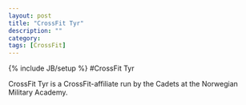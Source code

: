 ```yaml
---
layout: post
title: "CrossFit Tyr"
description: ""
category: 
tags: [CrossFit]
---
```

{% include JB/setup %}
#CrossFit Tyr

CrossFit Tyr is a CrossFit-affiliate run by the Cadets at the Norwegian Military Academy. 

